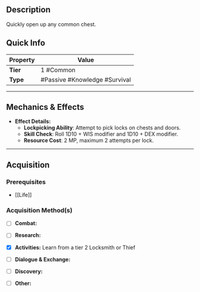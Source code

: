 ## Description
 Quickly open up any common chest.

## Quick Info
| Property | Value                                               |
| -------- | --------------------------------------------------- |
| **Tier** | 1 #Common                                           |
| **Type** | #Passive #Knowledge #Survival  |

---

## Mechanics & Effects
- **Effect Details:**
    - **Lockpicking Ability**: Attempt to pick locks on chests and doors.
    - **Skill Check**: Roll 1D10 + WIS modifier and 1D10 + DEX modifier.
    - **Resource Cost**: 2 MP, maximum 2 attempts per lock.

---

## Acquisition
### Prerequisites
- [[Life]]

### Acquisition Method(s)
- [ ] **Combat:** 
- [ ] **Research:** 
- [x] **Activities:** Learn from a tier 2 Locksmith or Thief
- [ ] **Dialogue & Exchange:** 
- [ ] **Discovery:** 
- [ ] **Other:** 

